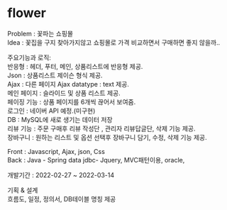 # flower

Problem : 꽃파는 쇼핑몰<br>
Idea : 꽃집을 구지 찾아가지않고 쇼핑몰로 가격 비교하면서 구매하면 좋지 않을까..<br>


주요기능과 로직: <br>
반응형 : 헤더, 푸터, 메인, 상품리스트에 반응형 제공.<br>
Json : 상품리스트 제이슨 형식 제공.<br>
Ajax : 다른 페이지 Ajax datatype : text 제공.<br>
메인 페이지 : 슬라이드 및 상품 리스트 제공.<br>
페이징 기능 : 상품 페이지를 6개씩 끊어서 보여줌.<br>
로그인 : 네이버 API 예정.(미구현)<br>
DB : MySQL에 새로 생기는 데이터 저장<br>
리뷰 기능 : 주문 구매후 리뷰 작성단 , 관리자 리뷰답글단,  삭제 기능 제공.<br>
장바구니 : 원하는 리스트 및 옵션 선택후 장바구니 담기, 수정, 삭제 기능 제공.<br>


Front : 
Javascript, Ajax, json, Css <br>
Back : 
Java - Spring data jdbc- Jquery, MVC패턴이용,  oracle,  <br>

개발기간 :  2022-02-27 ~ 2022-03-14<br>

기획 & 설계<br>
흐름도, 일정, 정의서, DB테이블 명칭 제공 <br>
